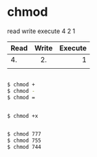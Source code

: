 # chmod 


read write execute
4 2 1

| Read          | Write         | Execute |
| ------------- |:-------------:| -------:|
| 4.            | 2.            | 1       |
|               |               |         |



```sh

$ chmod +
$ chmod -
$ chmod =


$ chmod +x


$ chmod 777
$ chmod 755
$ chmod 744


```
